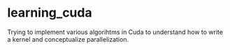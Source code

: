 # learning_cuda

Trying to implement various algorihtms in Cuda to understand how to write a kernel and conceptualize parallelization. 
